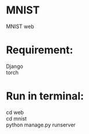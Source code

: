 # MNIST
MNIST web

# Requirement:

Django <br />
torch

# Run in terminal:

cd web <br />
cd mnist <br />
python manage.py runserver

